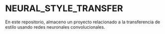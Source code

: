 # NEURAL_STYLE_TRANSFER
En este repositorio, almaceno un proyecto relacionado a la transferencia de estilo usando redes neuronales convolucionales.
